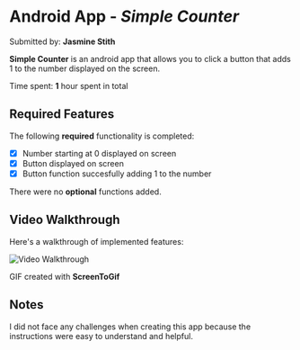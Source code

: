 # Android App - *Simple Counter*

Submitted by: **Jasmine Stith**

**Simple Counter** is an android app that allows you to click a button that adds 1 to the number displayed on the screen. 

Time spent: **1** hour spent in total

## Required Features

The following **required** functionality is completed:

* [X] Number starting at 0 displayed on screen 
* [X] Button displayed on screen
* [X] Button function succesfully adding 1 to the number 

There were no **optional** functions added.

## Video Walkthrough 

Here's a walkthrough of implemented features:

<img src='https://i.imgur.com/3JQ4NeN.gif' title='Video Walkthrough' width='' alt='Video Walkthrough' />

GIF created with **ScreenToGif**

## Notes

I did not face any challenges when creating this app because the instructions were easy to understand and helpful.

